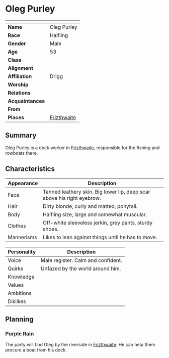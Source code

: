 # Oleg Purley

| []() | |
| --- | --- |
| **Name** | Oleg Purley |
| **Race** | Halfling |
| **Gender** | Male |
| **Age** | 53 |
| **Class** | |
| **Alignment** | |
| **Affiliation** | Drigg |
| **Worship** | |
| **Relations** | |
| **Acquaintances** | |
| **From** | |
| **Places** | [Frizthwaite](../places/villages/frizthwaite.md) |

## Summary

Oleg Purley is a dock worker in [Frizthwaite](../places/villages/frizthwaite.md), responsible for the fishing and rowboats there.

## Characteristics

| Appearance | Description |
| --- | --- |
| Face | Tanned leathery skin. Big lower lip, deep scar above his right eyebrow. |
| Hair | Dirty blonde, curly and matted, ponytail. |
| Body | Halfling size, large and somewhat muscular. |
| Clothes | Off-white sleeveless jerkin, grey pants, sturdy shoes. |
| Mannerisms | Likes to lean against things until he has to move. |

| Personality | Description |
| --- | --- |
| Voice | Male register. Calm and confident. |
| Quirks | Unfazed by the world around him. |
| Knowledge | |
| Values | |
| Ambitions | |
| Dislikes | |

## Planning

### [Purple Rain](../campaigns/purple-rain/purple-rain.md)

The party will find Oleg by the riverside in [Frizthwaite](../places/villages/frizthwaite.md). He can help them procure a boat from his dock.
